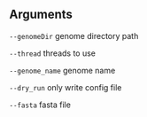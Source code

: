 

## Arguments
`--genomeDir` genome directory path

`--thread` threads to use

`--genome_name` genome name

`--dry_run` only write config file

`--fasta` fasta file

